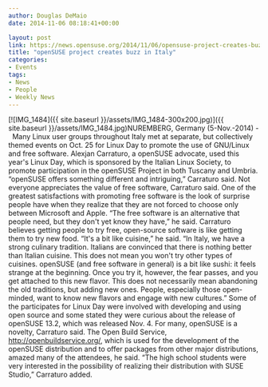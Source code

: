 ```yaml
---
author: Douglas DeMaio
date: 2014-11-06 08:18:41+00:00

layout: post
link: https://news.opensuse.org/2014/11/06/opensuse-project-creates-buzz-in-italy/
title: "openSUSE project creates buzz in Italy"
categories:
- Events
tags:
- News
- People
- Weekly News
---
```



[![IMG_1484]({{ site.baseurl }}/assets/IMG_1484-300x200.jpg)]({{ site.baseurl }}/assets/IMG_1484.jpg)NUREMBERG, Germany (5-Nov.-2014) -  Many Linux user groups throughout Italy met at separate, but collectively themed events on Oct. 25 for Linux Day to promote the use of GNU/Linux and free software.
Alexjan Carraturo, a openSUSE advocate, used this year's Linux Day, which is sponsored by the Italian Linux Society, to promote participation in the openSUSE Project in both Tuscany and Umbria.
“openSUSE offers something different and intriguing,” Carraturo said.
Not everyone appreciates the value of free software, Carraturo said. One of the greatest satisfactions with promoting free software is the look of surprise people have when they realize that they are not forced to choose only between Microsoft and Apple.
“The free software is an alternative that people need, but they don't yet know they have,” he said.<!-- more -->
Carraturo believes getting people to try free, open-source software is like getting them to try new food.
“It's a bit like cuisine,” he said. “In Italy, we have a strong culinary tradition. Italians are convinced that there is nothing better than Italian cuisine. This does not mean you won't try other types of cuisines. openSUSE (and free software in general) is a bit like sushi: it feels strange at the beginning. Once you try it, however, the fear passes, and you get attached to this new flavor. This does not necessarily mean abandoning the old traditions, but adding new ones. People, especially those open-minded, want to know new flavors and engage with new cultures.”
Some of the participates for Linux Day were involved with developing and using open source and some stated they were curious about the release of openSUSE 13.2, which was released Nov. 4.
For many, openSUSE is a novelty, Carraturo said.
The Open Build Service, http://openbuildservice.org/, which is used for the development of the openSUSE distribution and to offer packages from other major distributions, amazed many of the attendees, he said.
“The high school students were very interested in the possibility of realizing their distribution with SUSE Studio,” Carraturo added.

		
